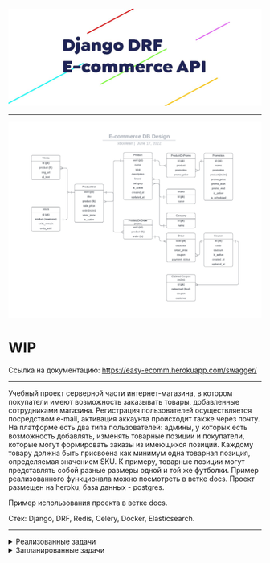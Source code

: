 ![drf_e_commerce](/img/drf_e.jpg)
___

![db_design](/img/db_design.jpeg)

# WIP

Ссылка на документацию: https://easy-ecomm.herokuapp.com/swagger/

___
Учебный проект серверной части интернет-магазина, в котором покупатели имеют возможность заказывать товары, добавленные сотрудниками магазина. Регистрация пользователей осуществляется посредством e-mail, активация аккаунта происходит также через почту. <br>
На платформе есть два типа пользователей: админы, у которых есть возможность добавлять, изменять товарные позиции и покупатели, которые могут формировать заказы из имеющихся позиций. Каждому товару должна быть присвоена как минимум одна товарная позиция, определяемая значением SKU. К примеру, товарные позиции могут представлять собой разные размеры одной и той же футболки. Пример реализованного функционала можно посмотреть в ветке docs. Проект размещен на heroku, база данных - postgres.

Пример использования проекта в ветке docs.

Стек: Django, DRF, Redis, Celery, Docker, Elasticsearch.
___
<details>
<summary>Реализованные задачи</summary>
    &check; готов костяк базы данных: Order, Product, ProductUnit, M2M model tables<br>
    &check; имплементирована расширенная модель пользователей<br>
    &check; сериализаторы и вьюсеты для модели товаров и заказа<br>
    &check; возможность создания заказа покупателем<br>
    &check; настройка Docker-compose<br>
    &check; jwt-аутентификация; активация аккаунта с помощью токена через e-mail.<br>
    &check; разграничение прав пользователей на доступ к информации<br>
    &check; реализация логики остатков товара, невозможно создать заказ если количество позиций в заказе выше остатков на складе<br>
    &check; реализация промо-акций на определенные типы товара; применение купона к заказу, купон можно активировать только один раз<br>
    &check; деплой на heroku<br>

</details>

<details>
<summary>Запланированные задачи</summary>
    - Наполнение базы данных тестовыми данными.<br>
    - Создание профиля для user с адресом, деталями оплаты.<br>
    - реализация процесса оплаты <br>
    - celery <br>
    - Elasticsearch<br>
    - статистика продаж<br>
    - написание юнит-тестов, создание фикстур<br>
    - рефакторинг<br>
</details>
